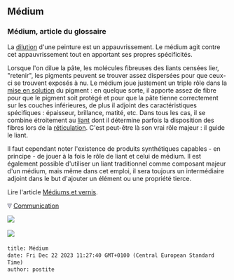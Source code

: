 ## Médium
### Médium, article du glossaire
 La [dilution](diluantssolvants.html) d'une peinture est un appauvrissement. Le médium agit contre cet appauvrissement tout en apportant ses propres spécificités.

Lorsque l'on dilue la pâte, les molécules fibreuses des liants censées lier, "retenir", les pigments peuvent se trouver assez dispersées pour que ceux-ci se trouvent exposés à nu. Le médium joue justement un triple rôle dans la [mise en solution](diluantssolvants.html) du pigment : en quelque sorte, il apporte assez de fibre pour que le pigment soit protégé et pour que la pâte tienne correctement sur les couches inférieures, de plus il adjoint des caractéristiques spécifiques : épaisseur, brillance, matité, etc. Dans tous les cas, il se combine étroitement au [liant](liant.html) dont il détermine parfois la disposition des fibres lors de la [réticulation](reticulation.html). C'est peut-être là son vrai rôle majeur : il guide le liant.

Il faut cependant noter l'existence de produits synthétiques capables - en principe - de jouer à la fois le rôle de liant et celui de médium. Il est également possible d'utiliser un liant traditionnel comme composant majeur d'un médium, mais même dans cet emploi, il sera toujours un intermédiaire adjoint dans le but d'ajouter un élément ou une propriété tierce.

Lire l'article [Médiums et vernis](mediumsetvernis.html).



![](images/flechebas.gif) [Communication](http://www.artrealite.com/annonceurs.htm) 

[![](https://cbonvin.fr/sites/regie.artrealite.com/visuels/campagne1.png)](index-2.html#20131014)

![](https://cbonvin.fr/sites/regie.artrealite.com/visuels/campagne2.png)
```
title: Médium
date: Fri Dec 22 2023 11:27:40 GMT+0100 (Central European Standard Time)
author: postite
```
